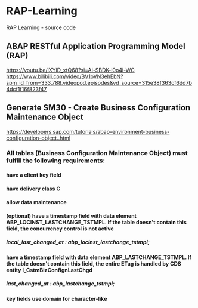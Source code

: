 # RAP-Learning
RAP Learning - source code

## ABAP RESTful Application Programming Model (RAP)   
https://youtu.be/iXYlD_xtQ68?si=Ai-SBDK-l0o4i-WC  
https://www.bilibili.com/video/BV1oVN3ehEbN?spm_id_from=333.788.videopod.episodes&vd_source=315e38f363cf6dd7b4dcf1f16f823f47  


## Generate SM30 - Create Business Configuration Maintenance Object  
https://developers.sap.com/tutorials/abap-environment-business-configuration-object..html  

### All tables (Business Configuration Maintenance Object) must fulfill the following requirements:  
#### have a client key field
#### have delivery class C
#### allow data maintenance
#### (optional) have a timestamp field with data element ABP_LOCINST_LASTCHANGE_TSTMPL. If the table doesn't contain this field, the concurrency control is not active
##### local_last_changed_at : abp_locinst_lastchange_tstmpl;
#### have a timestamp field with data element ABP_LASTCHANGE_TSTMPL. If the table doesn't contain this field, the entire ETag is handled by CDS entity I_CstmBizConfignLastChgd
##### last_changed_at       : abp_lastchange_tstmpl;
#### key fields use domain for character-like
